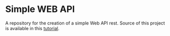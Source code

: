# Simple WEB API
A repository for the creation of a simple Web API rest.
Source of this project is available in this [tutorial](https://docs.microsoft.com/en-us/aspnet/core/tutorials/first-web-api?view=aspnetcore-2.1).
